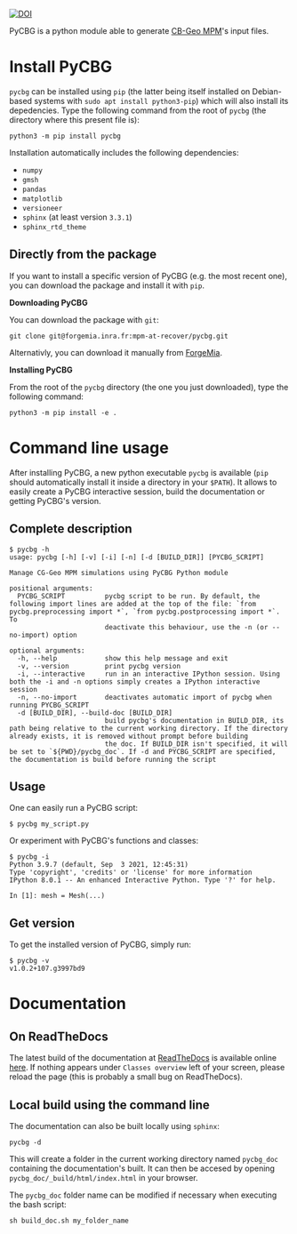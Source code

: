 [![DOI](https://zenodo.org/badge/DOI/10.5281/zenodo.5179973.svg)](https://doi.org/10.5281/zenodo.5179973)

PyCBG is a python module able to generate [CB-Geo MPM](https://github.com/cb-geo/mpm)'s input files.

Install PyCBG
=============

`pycbg` can be installed using `pip` (the latter being itself installed on Debian-based systems with `sudo apt install python3-pip`) which will also install its depedencies. Type the following command from the root of `pycbg` (the directory where this present file is): 

```
python3 -m pip install pycbg
```

Installation automatically includes the following dependencies: 
 - `numpy`
 - `gmsh`
 - `pandas`
 - `matplotlib`
 - `versioneer`
 - `sphinx` (at least version `3.3.1`)
 - `sphinx_rtd_theme`

## Directly from the package

If you want to install a specific version of PyCBG (e.g. the most recent one), you can download the package and install it with `pip`.

**Downloading PyCBG**

You can download the package with `git`:
```
git clone git@forgemia.inra.fr:mpm-at-recover/pycbg.git
```

Alternativly, you can download it manually from [ForgeMia](https://forgemia.inra.fr/mpm-at-recover/pycbg).

**Installing PyCBG**

From the root of the `pycbg` directory (the one you just downloaded), type the following command: 

```
python3 -m pip install -e .
```

Command line usage
==================

After installing PyCBG, a new python executable `pycbg` is available (`pip` should automatically install it inside a directory in your `$PATH`). It allows to easily create a PyCBG interactive session, build the documentation or getting PyCBG's version. 

## Complete description
```console
$ pycbg -h
usage: pycbg [-h] [-v] [-i] [-n] [-d [BUILD_DIR]] [PYCBG_SCRIPT]

Manage CG-Geo MPM simulations using PyCBG Python module

positional arguments:
  PYCBG_SCRIPT          pycbg script to be run. By default, the following import lines are added at the top of the file: `from pycbg.preprocessing import *`, `from pycbg.postprocessing import *`. To
                        deactivate this behaviour, use the -n (or --no-import) option

optional arguments:
  -h, --help            show this help message and exit
  -v, --version         print pycbg version
  -i, --interactive     run in an interactive IPython session. Using both the -i and -n options simply creates a IPython interactive session
  -n, --no-import       deactivates automatic import of pycbg when running PYCBG_SCRIPT
  -d [BUILD_DIR], --build-doc [BUILD_DIR]
                        build pycbg's documentation in BUILD_DIR, its path being relative to the current working directory. If the directory already exists, it is removed without prompt before building
                        the doc. If BUILD_DIR isn't specified, it will be set to `${PWD}/pycbg_doc`. If -d and PYCBG_SCRIPT are specified, the documentation is build before running the script
```

## Usage
One can easily run a PyCBG script:
```console
$ pycbg my_script.py
```

Or experiment with PyCBG's functions and classes:
```console
$ pycbg -i
Python 3.9.7 (default, Sep  3 2021, 12:45:31) 
Type 'copyright', 'credits' or 'license' for more information
IPython 8.0.1 -- An enhanced Interactive Python. Type '?' for help.

In [1]: mesh = Mesh(...)
```

## Get version
To get the installed version of PyCBG, simply run:
```console
$ pycbg -v
v1.0.2+107.g3997bd9
```

Documentation
=============

## On ReadTheDocs

The latest build of the documentation at [ReadTheDocs](https://readthedocs.org/) is available online [here](https://pycbg.readthedocs.io/en/latest/). If nothing appears under `Classes overview` left of your screen, please reload the page (this is probably a small bug on ReadTheDocs).

## Local build using the command line

The documentation can also be built locally using `sphinx`:
```
pycbg -d
```

This will create a folder in the current working directory named `pycbg_doc` containing the documentation's built.
It can then be accesed by opening `pycbg_doc/_build/html/index.html` in your browser.

The `pycbg_doc` folder name can be modified if necessary when executing the bash script:
```
sh build_doc.sh my_folder_name
```

